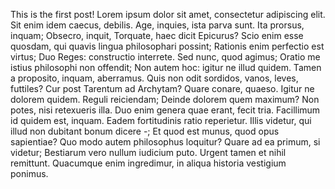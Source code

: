 This is the first post!
Lorem ipsum dolor sit amet, consectetur adipiscing elit. Sit enim idem caecus, debilis. Age, inquies, ista parva sunt. Ita prorsus, inquam; Obsecro, inquit, Torquate, haec dicit Epicurus? Scio enim esse quosdam, qui quavis lingua philosophari possint; Rationis enim perfectio est virtus; 
Duo Reges: constructio interrete. Sed nunc, quod agimus; Oratio me istius philosophi non offendit; Non autem hoc: igitur ne illud quidem. Tamen a proposito, inquam, aberramus. Quis non odit sordidos, vanos, leves, futtiles? Cur post Tarentum ad Archytam? Quare conare, quaeso. 
Igitur ne dolorem quidem. Reguli reiciendam; Deinde dolorem quem maximum? Non potes, nisi retexueris illa. Duo enim genera quae erant, fecit tria. 
Facillimum id quidem est, inquam. Eadem fortitudinis ratio reperietur. Illis videtur, qui illud non dubitant bonum dicere -; Et quod est munus, quod opus sapientiae? Quo modo autem philosophus loquitur? 
Quare ad ea primum, si videtur; Bestiarum vero nullum iudicium puto. Urgent tamen et nihil remittunt. Quacumque enim ingredimur, in aliqua historia vestigium ponimus.
